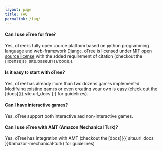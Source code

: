 ```yaml
---
layout: page
title: FAQ
permalink: /faq/
---
```


#### Can I use oTree for free?

Yes, oTree is fully open source platform based on python programming language and web-framework Django.
oTree is licensed under
 <a href="http://opensource.org/licenses/MIT" target="_blank">MIT open source license</a> with the added requirement of citation (checkout the [license]({{ site.baseurl }}/code)).

#### Is it easy to start with oTree?

Yes, oTree has already more than two dozens games implemented.
Modifying existing games or even creating your own is easy
(check out the [docs]({{ site.url_docs }}) for guidelines).

#### Can I have interactive games?

Yes, oTree support both interactive and non-interactive games.

#### Can I use oTree with AMT (Amazon Mechanical Turk)?

Yes, oTree has integration with AMT
(checkout the [docs]({{ site.url_docs }}#amazon-mechanical-turk) for guidelines)
